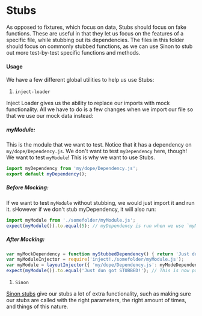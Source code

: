 Stubs
===========

As opposed to fixtures, which focus on data, Stubs should focus on fake functions. These are useful in that they let us focus on the features of a specific file, while stubbing out its dependencies. The files in this folder should focus on commonly stubbed functions, as we can use Sinon to stub out more test-by-test specific functions and methods.

#### Usage

We have a few different global utilities to help us use Stubs:

1. `inject-loader`

Inject Loader gives us the ability to replace our imports with mock functionality. All we have to do is a few changes when we import our file so that we use our mock data instead:

##### myModule:
This is the module that we want to test. Notice that it has a dependency on `my/dope/Dependency.js`. We don't want to test `myDependency` here, though! We want to test `myModule`! This is why we want to use Stubs.

```js
import myDependency from 'my/dope/Dependency.js';
export default myDependency();
```

##### Before Mocking:
If we want to test `myModule` without stubbing, we would just import it and run it. sHowever if we don't stub myDependency, it will also run:

```js
import myModule from './somefolder/myModule.js';
expect(myModule()).to.equal(5); // myDependency is run when we use `myModule()`
```

##### After Mocking:

```js
var myMockDependency = function myStubbedDependency() { return 'Just dun got STUBBED!'; }
var myModuleInjector = require('inject!./somefolder/myModule.js');
var myModule = layoutInjector({ 'my/dope/Dependency.js': myModeDependency });
expect(myModule()).to.equal('Just dun got STUBBED!'); // This is now passes
```

1. `Sinon`

[Sinon stubs](http://sinonjs.org/docs/#stubs) give our stubs a lot of extra functionality, such as making sure our stubs are called with the right parameters, the right amount of times, and things of this nature.

